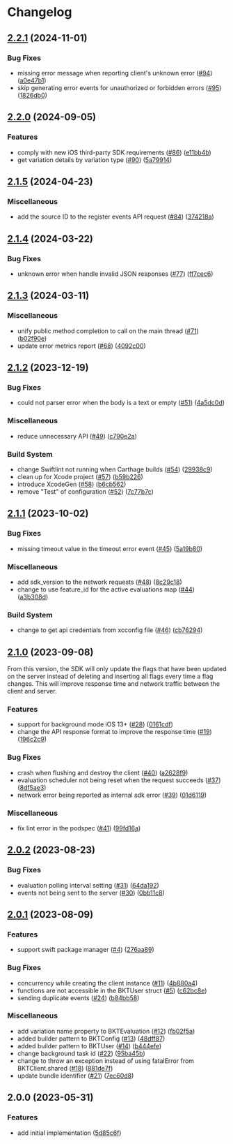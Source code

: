# Changelog

## [2.2.1](https://github.com/bucketeer-io/ios-client-sdk/compare/v2.2.0...v2.2.1) (2024-11-01)


### Bug Fixes

* missing error message when reporting client's unknown error ([#94](https://github.com/bucketeer-io/ios-client-sdk/issues/94)) ([a0e47b1](https://github.com/bucketeer-io/ios-client-sdk/commit/a0e47b1bb770ae2bcb490ee72edde0a033db84a4))
* skip generating error events for unauthorized or forbidden errors ([#95](https://github.com/bucketeer-io/ios-client-sdk/issues/95)) ([1826db0](https://github.com/bucketeer-io/ios-client-sdk/commit/1826db0a72f3db0bd6d6789a3b5df36702d8f955))

## [2.2.0](https://github.com/bucketeer-io/ios-client-sdk/compare/v2.1.5...v2.2.0) (2024-09-05)


### Features

* comply with new iOS third-party SDK requirements ([#86](https://github.com/bucketeer-io/ios-client-sdk/issues/86)) ([e11bb4b](https://github.com/bucketeer-io/ios-client-sdk/commit/e11bb4b250f81f8799b549733e8cbd08b01c248c))
* get variation details by variation type ([#90](https://github.com/bucketeer-io/ios-client-sdk/issues/90)) ([5a79914](https://github.com/bucketeer-io/ios-client-sdk/commit/5a79914dab736f8e60c977f7cb7c0fb2d636f56b))

## [2.1.5](https://github.com/bucketeer-io/ios-client-sdk/compare/v2.1.4...v2.1.5) (2024-04-23)


### Miscellaneous

* add the source ID to the register events API request ([#84](https://github.com/bucketeer-io/ios-client-sdk/issues/84)) ([374218a](https://github.com/bucketeer-io/ios-client-sdk/commit/374218ad331bdf18edbf42110a2ecc4ff7742a06))

## [2.1.4](https://github.com/bucketeer-io/ios-client-sdk/compare/v2.1.3...v2.1.4) (2024-03-22)


### Bug Fixes

* unknown error when handle invalid JSON responses ([#77](https://github.com/bucketeer-io/ios-client-sdk/issues/77)) ([ff7cec6](https://github.com/bucketeer-io/ios-client-sdk/commit/ff7cec6be5069aeaf4b1a88cab332f17fe8939ad))

## [2.1.3](https://github.com/bucketeer-io/ios-client-sdk/compare/v2.1.2...v2.1.3) (2024-03-11)


### Miscellaneous

* unify public method completion to call on the main thread ([#71](https://github.com/bucketeer-io/ios-client-sdk/issues/71)) ([b02f90e](https://github.com/bucketeer-io/ios-client-sdk/commit/b02f90e1051693e1a5bdde930046685a0bd65373))
* update error metrics report ([#68](https://github.com/bucketeer-io/ios-client-sdk/issues/68)) ([4092c00](https://github.com/bucketeer-io/ios-client-sdk/commit/4092c007202d71e4f646fe6a0384946db1a7e9d5))

## [2.1.2](https://github.com/bucketeer-io/ios-client-sdk/compare/v2.1.1...v2.1.2) (2023-12-19)


### Bug Fixes

* could not parser error when the body is a text or empty ([#51](https://github.com/bucketeer-io/ios-client-sdk/issues/51)) ([4a5dc0d](https://github.com/bucketeer-io/ios-client-sdk/commit/4a5dc0d14fc231aba74ee21442841da46028a42e))


### Miscellaneous

* reduce unnecessary API ([#49](https://github.com/bucketeer-io/ios-client-sdk/issues/49)) ([c790e2a](https://github.com/bucketeer-io/ios-client-sdk/commit/c790e2a3b353d289fd0b2437c91b8761965daf3b))


### Build System

* change Swiftlint not running when Carthage builds ([#54](https://github.com/bucketeer-io/ios-client-sdk/issues/54)) ([29938c9](https://github.com/bucketeer-io/ios-client-sdk/commit/29938c949bf9daebb46731cf5ed430661b828a14))
* clean up for Xcode project ([#57](https://github.com/bucketeer-io/ios-client-sdk/issues/57)) ([b59b226](https://github.com/bucketeer-io/ios-client-sdk/commit/b59b226d9725d5ea955637a4bc6c5fb1ad504c76))
* introduce XcodeGen ([#58](https://github.com/bucketeer-io/ios-client-sdk/issues/58)) ([b6cb562](https://github.com/bucketeer-io/ios-client-sdk/commit/b6cb5629814094a0d1a2394df6e235af860bdb17))
* remove "Test" of configuration ([#52](https://github.com/bucketeer-io/ios-client-sdk/issues/52)) ([7c77b7c](https://github.com/bucketeer-io/ios-client-sdk/commit/7c77b7c91e12a8d82b5b7e9b50559b08376d450b))

## [2.1.1](https://github.com/bucketeer-io/ios-client-sdk/compare/v2.1.0...v2.1.1) (2023-10-02)


### Bug Fixes

* missing timeout value in the timeout error event ([#45](https://github.com/bucketeer-io/ios-client-sdk/issues/45)) ([5a19b80](https://github.com/bucketeer-io/ios-client-sdk/commit/5a19b802e56ff0653266c17c54ce5a91dd1c2bd7))


### Miscellaneous

* add sdk_version to the network requests ([#48](https://github.com/bucketeer-io/ios-client-sdk/issues/48)) ([8c29c18](https://github.com/bucketeer-io/ios-client-sdk/commit/8c29c183d416251e82a4bb59b3430617b9cfc1a3))
* change to use feature_id for the active evaluations map ([#44](https://github.com/bucketeer-io/ios-client-sdk/issues/44)) ([a3b308d](https://github.com/bucketeer-io/ios-client-sdk/commit/a3b308d032be592f9fab35e29ccc0045c2a7594f))


### Build System

* change to get api credentials from xcconfig file ([#46](https://github.com/bucketeer-io/ios-client-sdk/issues/46)) ([cb76294](https://github.com/bucketeer-io/ios-client-sdk/commit/cb7629479f4afc3a7d78fef36b55e016c609914e))

## [2.1.0](https://github.com/bucketeer-io/ios-client-sdk/compare/v2.0.2...v2.1.0) (2023-09-08)

From this version, the SDK will only update the flags that have been updated on the server instead of deleting and inserting all flags every time a flag changes. This will improve response time and network traffic between the client and server.

### Features

* support for background mode iOS 13+ ([#28](https://github.com/bucketeer-io/ios-client-sdk/issues/28)) ([0161cdf](https://github.com/bucketeer-io/ios-client-sdk/commit/0161cdf905c2db405743db7e572582f9429eb611))
* change the API response format to improve the response time ([#19](https://github.com/bucketeer-io/ios-client-sdk/issues/19)) ([196c2c9](https://github.com/bucketeer-io/ios-client-sdk/commit/196c2c98501f5bb54548d7b9a71bf0fdf5c5fd38))

### Bug Fixes

* crash when flushing and destroy the client ([#40](https://github.com/bucketeer-io/ios-client-sdk/issues/40)) ([a2628f9](https://github.com/bucketeer-io/ios-client-sdk/commit/a2628f97948b806f914faf1b77dc664cbc197e78))
* evaluation scheduler not being reset when the request succeeds ([#37](https://github.com/bucketeer-io/ios-client-sdk/issues/37)) ([8df5ae3](https://github.com/bucketeer-io/ios-client-sdk/commit/8df5ae3955d31f74371351a055ecc66f318089e3))
* network error being reported as internal sdk error ([#39](https://github.com/bucketeer-io/ios-client-sdk/issues/39)) ([01d6119](https://github.com/bucketeer-io/ios-client-sdk/commit/01d6119e02869adabe261d2e072ad5db0767899b))

### Miscellaneous

* fix lint error in the podspec ([#41](https://github.com/bucketeer-io/ios-client-sdk/issues/41)) ([99fd16a](https://github.com/bucketeer-io/ios-client-sdk/commit/99fd16a9d7cbafaa6a8817f160af0444aa3cd37d))

## [2.0.2](https://github.com/bucketeer-io/ios-client-sdk/compare/v2.0.1...v2.0.2) (2023-08-23)


### Bug Fixes

* evaluation polling interval setting ([#31](https://github.com/bucketeer-io/ios-client-sdk/issues/31)) ([64da192](https://github.com/bucketeer-io/ios-client-sdk/commit/64da19220ed2e3a2520a9644cc14320e39c8eb76))
* events not being sent to the server ([#30](https://github.com/bucketeer-io/ios-client-sdk/issues/30)) ([0bb11c8](https://github.com/bucketeer-io/ios-client-sdk/commit/0bb11c8f3749c286f359a5cd4562ae50c06edeed))

## [2.0.1](https://github.com/bucketeer-io/ios-client-sdk/compare/v2.0.0...v2.0.1) (2023-08-09)


### Features

* support swift package manager ([#4](https://github.com/bucketeer-io/ios-client-sdk/issues/4)) ([276aa89](https://github.com/bucketeer-io/ios-client-sdk/commit/276aa89251fc85acdf98fcc6773dd34309d072e0))


### Bug Fixes

* concurrency while creating the client instance ([#11](https://github.com/bucketeer-io/ios-client-sdk/issues/11)) ([4b880a4](https://github.com/bucketeer-io/ios-client-sdk/commit/4b880a4c68ae3ed04b1d5e15d6f00517f9bc8ed4))
* functions are not accessible in the BKTUser struct ([#5](https://github.com/bucketeer-io/ios-client-sdk/issues/5)) ([c62bc8e](https://github.com/bucketeer-io/ios-client-sdk/commit/c62bc8ec0d76d175b182023ac9a390f1cb891074))
* sending duplicate events ([#24](https://github.com/bucketeer-io/ios-client-sdk/issues/24)) ([b84bb58](https://github.com/bucketeer-io/ios-client-sdk/commit/b84bb5840af722d02963c4b009f866961cff5461))


### Miscellaneous

* add variation name property to BKTEvaluation ([#12](https://github.com/bucketeer-io/ios-client-sdk/issues/12)) ([fb02f5a](https://github.com/bucketeer-io/ios-client-sdk/commit/fb02f5a6311a78ef31e2760438c0fa574eb8a155))
* added builder pattern to BKTConfig ([#13](https://github.com/bucketeer-io/ios-client-sdk/issues/13)) ([48dff87](https://github.com/bucketeer-io/ios-client-sdk/commit/48dff87dbe27791fde7dd47293741f4b64adebe2))
* added builder pattern to BKTUser ([#14](https://github.com/bucketeer-io/ios-client-sdk/issues/14)) ([b444efe](https://github.com/bucketeer-io/ios-client-sdk/commit/b444efee76559ee204c9deb0c76acae9ff190312))
* change background task id ([#22](https://github.com/bucketeer-io/ios-client-sdk/issues/22)) ([95ba45b](https://github.com/bucketeer-io/ios-client-sdk/commit/95ba45bb9dfbba44f6cc84b12e09a1c8a78627a1))
* change to throw an exception instead of using fatalError from BKTClient.shared ([#18](https://github.com/bucketeer-io/ios-client-sdk/issues/18)) ([881de7f](https://github.com/bucketeer-io/ios-client-sdk/commit/881de7fbd575fb1c01946ccbb62c13a179deea18))
* update bundle identifier ([#21](https://github.com/bucketeer-io/ios-client-sdk/issues/21)) ([7ec60d8](https://github.com/bucketeer-io/ios-client-sdk/commit/7ec60d82e9213e5f7fc4a21ef896f411ee8c406c))

## 2.0.0 (2023-05-31)


### Features

* add initial implementation ([5d85c6f](https://github.com/bucketeer-io/ios-client-sdk/commit/5d85c6fab1ddb47b32a689a4d6abf3ff79b7a779))
